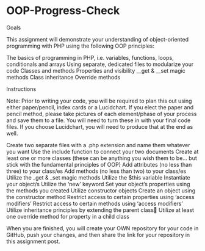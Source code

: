 # OOP-Progress-Check

Goals

This assignment will demonstrate your understanding of object-oriented programming with PHP using the following OOP principles:

The basics of programming in PHP, i.e. variables, functions, loops, conditionals and arrays
Using separate, dedicated files to modularize your code
Classes and methods
Properties and visibility
__get & __set magic methods
Class inheritance
Override methods

Instructions

Note: Prior to writing your code, you will be required to plan this out using either paper/pencil, index cards or a Lucidchart. If you elect the paper and pencil method, please take pictures of each element/phase  of your process and save them to a file. You will need to turn these in with your final code files. If you choose Lucidchart, you will need to produce that at the end as well.

Create two separate files with a .php extension and name them whatever you want
Use the include function to connect your two documents
Create at least one or more classes (these can be anything you wish them to be… but stick with the fundamental principles of OOP)
Add attributes (no less than three) to your class/es
Add methods (no less than two) to your class/es
Utilize the _get & _set magic methods
Utilize the $this variable
Instantiate your object/s
Utilize the ‘new’ keyword
Set your object’s properties using the methods you created
Utilize constructor objects
Create an object using the constructor method
Restrict access to certain properties using ‘access modifiers’
Restrict access to certain methods using ‘access modifiers’
Utilize inheritance principles by extending the parent class
Utilize at least one override method for property in a child class

When you are finished, you will create your OWN repository for your code in GitHub, push your changes, and then share the link for your repository in this assignment post.
